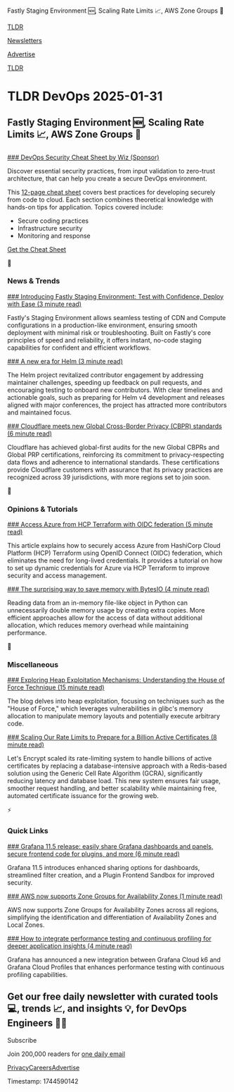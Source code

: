 Fastly Staging Environment 🆕, Scaling Rate Limits 📈, AWS Zone Groups 🚀

[TLDR](/)

[Newsletters](/newsletters)

[Advertise](https://advertise.tldr.tech/)

[TLDR](/)

# TLDR DevOps 2025-01-31

## Fastly Staging Environment 🆕, Scaling Rate Limits 📈, AWS Zone Groups 🚀

### 

[### DevOps Security Cheat Sheet by Wiz (Sponsor)](https://www.wiz.io/lp/devops-security-best-practices-cheat-sheet?utm_source=tldr-devops&amp;utm_medium=paid-email&amp;utm_campaign=FY24Q4_INB_FORM_DevOps-Security-Best-Practices&amp;sfcid=701Py000004uI81IAE&amp;utm_term=FY26Q1-tldr-devops-nl&amp;utm_content=DevOpsBestPractices)

Discover essential security practices, from input validation to zero-trust architecture, that can help you create a secure DevOps environment.

This [12-page cheat sheet](https://www.wiz.io/lp/devops-security-best-practices-cheat-sheet?utm_source=tldr-devops&utm_medium=paid-email&utm_campaign=FY24Q4_INB_FORM_DevOps-Security-Best-Practices&sfcid=701Py000004uI81IAE&utm_term=FY26Q1-tldr-devops-nl&utm_content=DevOpsBestPractices) covers best practices for developing securely from code to cloud. Each section combines theoretical knowledge with hands-on tips for application. Topics covered include:

* Secure coding practices
* Infrastructure security
* Monitoring and response

[Get the Cheat Sheet](https://www.wiz.io/lp/devops-security-best-practices-cheat-sheet?utm_source=tldr-devops&utm_medium=paid-email&utm_campaign=FY24Q4_INB_FORM_DevOps-Security-Best-Practices&sfcid=701Py000004uI81IAE&utm_term=FY26Q1-tldr-devops-nl&utm_content=DevOpsBestPractices)

📱

### News & Trends

[### Introducing Fastly Staging Environment: Test with Confidence, Deploy with Ease (3 minute read)](https://www.fastly.com/blog/introducing-fastly-staging-environment-test-with-confidence-deploy-with-ease?utm_source=tldrdevops)

Fastly's Staging Environment allows seamless testing of CDN and Compute configurations in a production-like environment, ensuring smooth deployment with minimal risk or troubleshooting. Built on Fastly's core principles of speed and reliability, it offers instant, no-code staging capabilities for confident and efficient workflows.

[### A new era for Helm (3 minute read)](https://www.cncf.io/blog/2025/01/28/a-new-era-for-helm/?utm_source=tldrdevops)

The Helm project revitalized contributor engagement by addressing maintainer challenges, speeding up feedback on pull requests, and encouraging testing to onboard new contributors. With clear timelines and actionable goals, such as preparing for Helm v4 development and releases aligned with major conferences, the project has attracted more contributors and maintained focus.

[### Cloudflare meets new Global Cross-Border Privacy (CBPR) standards (6 minute read)](https://blog.cloudflare.com/cloudflare-cbpr-a-global-privacy-first/?utm_source=tldrdevops)

Cloudflare has achieved global-first audits for the new Global CBPRs and Global PRP certifications, reinforcing its commitment to privacy-respecting data flows and adherence to international standards. These certifications provide Cloudflare customers with assurance that its privacy practices are recognized across 39 jurisdictions, with more regions set to join soon.

🚀

### Opinions & Tutorials

[### Access Azure from HCP Terraform with OIDC federation (5 minute read)](https://www.hashicorp.com/blog/access-azure-from-hcp-terraform-with-oidc-federation?utm_source=tldrdevops)

This article explains how to securely access Azure from HashiCorp Cloud Platform (HCP) Terraform using OpenID Connect (OIDC) federation, which eliminates the need for long-lived credentials. It provides a tutorial on how to set up dynamic credentials for Azure via HCP Terraform to improve security and access management.

[### The surprising way to save memory with BytesIO (4 minute read)](https://pythonspeed.com/articles/bytesio-reduce-memory-usage/?utm_source=tldrdevops)

Reading data from an in-memory file-like object in Python can unnecessarily double memory usage by creating extra copies. More efficient approaches allow for the access of data without additional allocation, which reduces memory overhead while maintaining performance.

🎁

### Miscellaneous

[### Exploring Heap Exploitation Mechanisms: Understanding the House of Force Technique (15 minute read)](https://www.darkrelay.com/post/exploring-heap-exploitation-mechanisms-understanding-the-house-of-force-technique?utm_source=tldrdevops)

The blog delves into heap exploitation, focusing on techniques such as the "House of Force," which leverages vulnerabilities in glibc's memory allocation to manipulate memory layouts and potentially execute arbitrary code.

[### Scaling Our Rate Limits to Prepare for a Billion Active Certificates (8 minute read)](https://letsencrypt.org/2025/01/30/scaling-rate-limits/?utm_source=tldrdevops)

Let's Encrypt scaled its rate-limiting system to handle billions of active certificates by replacing a database-intensive approach with a Redis-based solution using the Generic Cell Rate Algorithm (GCRA), significantly reducing latency and database load. This new system ensures fair usage, smoother request handling, and better scalability while maintaining free, automated certificate issuance for the growing web.

⚡️

### Quick Links

[### Grafana 11.5 release: easily share Grafana dashboards and panels, secure frontend code for plugins, and more (6 minute read)](https://grafana.com/blog/2025/01/29/grafana-11-5-release/?utm_source=tldrdevops)

Grafana 11.5 introduces enhanced sharing options for dashboards, streamlined filter creation, and a Plugin Frontend Sandbox for improved security.

[### AWS now supports Zone Groups for Availability Zones (1 minute read)](https://aws.amazon.com/about-aws/whats-new/2025/01/aws-zone-groups-availability-zones/?utm_source=tldrdevops)

AWS now supports Zone Groups for Availability Zones across all regions, simplifying the identification and differentiation of Availability Zones and Local Zones.

[### How to integrate performance testing and continuous profiling for deeper application insights (4 minute read)](https://grafana.com/blog/2025/01/30/how-to-integrate-performance-testing-and-continuous-profiling-for-deeper-application-insights/?utm_source=tldrdevops)

Grafana has announced a new integration between Grafana Cloud k6 and Grafana Cloud Profiles that enhances performance testing with continuous profiling capabilities.

## Get our free daily newsletter with curated tools 💻, trends 📈, and insights 💡, for DevOps Engineers 👨‍💻

Subscribe

Join 200,000 readers for [one daily email](/api/latest/devops)

[Privacy](/privacy)[Careers](https://jobs.ashbyhq.com/tldr.tech)[Advertise](/devops/advertise)

Timestamp: 1744590142